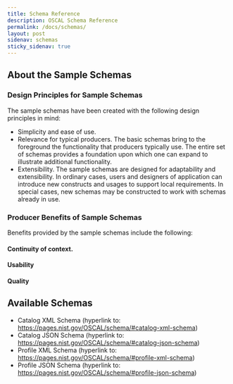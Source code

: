 ```yaml
---
title: Schema Reference
description: OSCAL Schema Reference
permalink: /docs/schemas/
layout: post
sidenav: schemas
sticky_sidenav: true
---
```


## About the Sample Schemas

### Design Principles for Sample Schemas
The sample schemas have been created with the following design principles in mind:

- Simplicity and ease of use.
- Relevance for typical producers. The basic schemas bring to the foreground the functionality that producers typically use. The entire set of schemas provides a foundation upon which one can expand to illustrate additional functionality.
- Extensibility. The sample schemas are designed for adaptability and extensibility. In ordinary cases, users and designers of application can introduce new constructs and usages to support local requirements. In special cases, new schemas may be constructed to work with schemas already in use.

### Producer Benefits of Sample Schemas

Benefits provided by the sample schemas include the following:

#### Continuity of context.

#### Usability

#### Quality

## Available Schemas

- Catalog XML Schema (hyperlink to: https://pages.nist.gov/OSCAL/schema/#catalog-xml-schema)
- Catalog JSON Schema (hyperlink to: https://pages.nist.gov/OSCAL/schema/#catalog-json-schema)
- Profile XML Schema (hyperlink to: https://pages.nist.gov/OSCAL/schema/#profile-xml-schema)
- Profile JSON Schema (hyperlink to: https://pages.nist.gov/OSCAL/schema/#profile-json-schema)